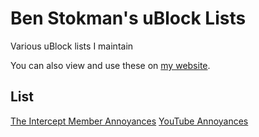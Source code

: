 # Ben Stokman's uBlock Lists

Various uBlock lists I maintain

You can also view and use these on [my website](https://benstokman.me/ublock).

## List

[The Intercept Member Annoyances](theintercept.com-member.txt)
[YouTube Annoyances](youtube-annoyances.txt)
